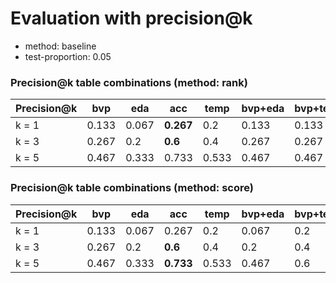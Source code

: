 # Evaluation with precision@k
* method: baseline
* test-proportion: 0.05
### Precision@k table combinations (method: rank)
| Precision@k | bvp | eda | acc | temp | bvp+eda | bvp+temp | bvp+acc | eda+acc | eda+temp | acc+temp | bvp+eda+acc | bvp+eda+temp | bvp+acc+temp | eda+acc+temp | bvp+eda+acc+temp | 
|---|---|---|---|---|---|---|---|---|---|---|---|---|---|---|---|
| k = 1 | 0.133 | 0.067 | **0.267** | 0.2 | 0.133 | 0.133 | **0.267** | 0.067 | 0.067 | **0.267** | 0.2 | 0.067 | 0.2 | 0.2 | 0.133 | 
| k = 3 | 0.267 | 0.2 | **0.6** | 0.4 | 0.267 | 0.267 | 0.533 | 0.4 | 0.333 | 0.4 | **0.6** | 0.467 | **0.6** | 0.533 | 0.533 | 
| k = 5 | 0.467 | 0.333 | 0.733 | 0.533 | 0.467 | 0.467 | 0.667 | 0.667 | 0.6 | 0.733 | 0.667 | 0.667 | **0.8** | **0.8** | **0.8** | 

### Precision@k table combinations (method: score)
| Precision@k | bvp | eda | acc | temp | bvp+eda | bvp+temp | bvp+acc | eda+acc | eda+temp | acc+temp | bvp+eda+acc | bvp+eda+temp | bvp+acc+temp | eda+acc+temp | bvp+eda+acc+temp | 
|---|---|---|---|---|---|---|---|---|---|---|---|---|---|---|---|
| k = 1 | 0.133 | 0.067 | 0.267 | 0.2 | 0.067 | 0.2 | **0.333** | 0.067 | 0.067 | 0.267 | 0.067 | 0.067 | 0.2 | 0.133 | 0.133 | 
| k = 3 | 0.267 | 0.2 | **0.6** | 0.4 | 0.2 | 0.4 | **0.6** | 0.333 | 0.4 | 0.4 | 0.4 | 0.333 | 0.533 | 0.467 | 0.467 | 
| k = 5 | 0.467 | 0.333 | **0.733** | 0.533 | 0.467 | 0.6 | **0.733** | 0.6 | 0.6 | **0.733** | 0.667 | 0.6 | **0.733** | 0.6 | 0.6 | 

